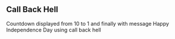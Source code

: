 <h2>Call Back Hell</h2>
<p> Countdown displayed from 10 to 1 and finally with message Happy Independence Day using call back hell</p>
